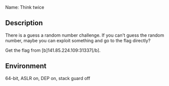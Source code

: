 Name: Think twice

Description
-----------

   There is a guess a random number challenge. If you can't guess the random number, maybe you can exploit something and go to the flag directly?

   Get the flag from [b]141.85.224.109:31337[/b].


Environment
-----------

  64-bit, ASLR on, DEP on, stack guard off

